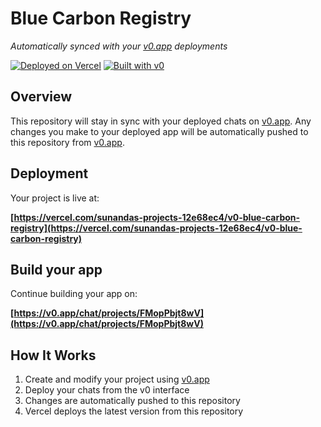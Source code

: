 # Blue Carbon Registry

*Automatically synced with your [v0.app](https://v0.app) deployments*

[![Deployed on Vercel](https://img.shields.io/badge/Deployed%20on-Vercel-black?style=for-the-badge&logo=vercel)](https://vercel.com/sunandas-projects-12e68ec4/v0-blue-carbon-registry)
[![Built with v0](https://img.shields.io/badge/Built%20with-v0.app-black?style=for-the-badge)](https://v0.app/chat/projects/FMopPbjt8wV)

## Overview

This repository will stay in sync with your deployed chats on [v0.app](https://v0.app).
Any changes you make to your deployed app will be automatically pushed to this repository from [v0.app](https://v0.app).

## Deployment

Your project is live at:

**[https://vercel.com/sunandas-projects-12e68ec4/v0-blue-carbon-registry](https://vercel.com/sunandas-projects-12e68ec4/v0-blue-carbon-registry)**

## Build your app

Continue building your app on:

**[https://v0.app/chat/projects/FMopPbjt8wV](https://v0.app/chat/projects/FMopPbjt8wV)**

## How It Works

1. Create and modify your project using [v0.app](https://v0.app)
2. Deploy your chats from the v0 interface
3. Changes are automatically pushed to this repository
4. Vercel deploys the latest version from this repository
